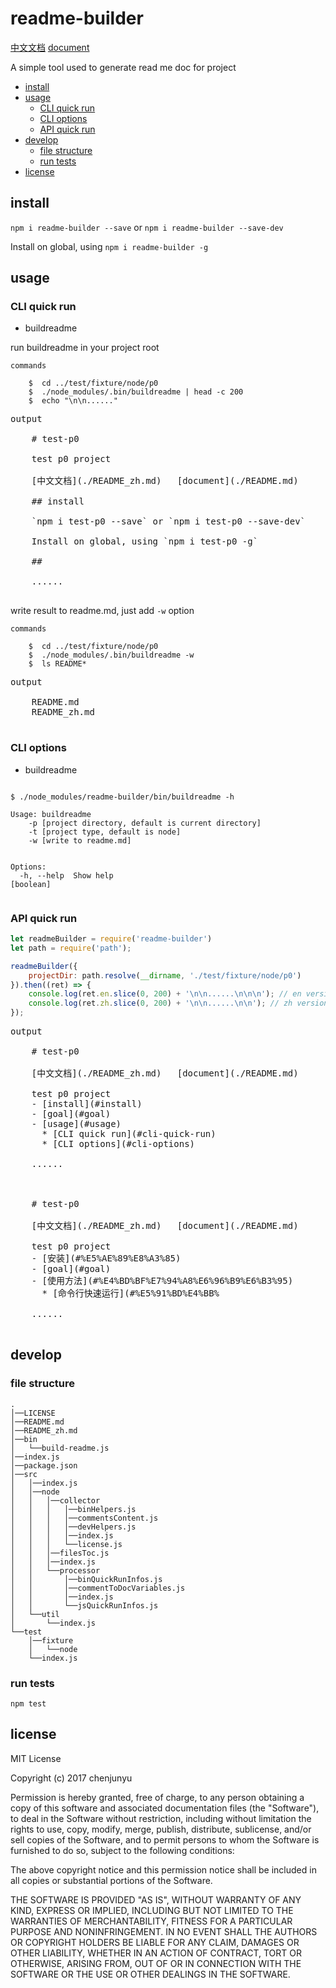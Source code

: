 # readme-builder

[中文文档](./README_zh.md)   [document](./README.md)

 A simple tool used to generate read me doc for project
- [install](#install)
- [usage](#usage)
  * [CLI quick run](#cli-quick-run)
  * [CLI options](#cli-options)
  * [API quick run](#api-quick-run)
- [develop](#develop)
  * [file structure](#file-structure)
  * [run tests](#run-tests)
- [license](#license)

## install

`npm i readme-builder --save` or `npm i readme-builder --save-dev`

Install on global, using `npm i readme-builder -g`



## usage

### CLI quick run

- buildreadme

run buildreadme in your project root


```shell
commands

    $  cd ../test/fixture/node/p0
    $  ./node_modules/.bin/buildreadme | head -c 200
    $  echo "\n\n......"
```

<pre>
output

    # test-p0
    
    test p0 project
    
    [中文文档](./README_zh.md)   [document](./README.md)
    
    ## install
    
    `npm i test-p0 --save` or `npm i test-p0 --save-dev`
    
    Install on global, using `npm i test-p0 -g`
    
    ## 
    
    ......

</pre>


write result to readme.md, just add `-w` option


```shell
commands

    $  cd ../test/fixture/node/p0
    $  ./node_modules/.bin/buildreadme -w
    $  ls README*
```

<pre>
output

    README.md
    README_zh.md

</pre>


### CLI options

- buildreadme

```shell

$ ./node_modules/readme-builder/bin/buildreadme -h

Usage: buildreadme
    -p [project directory, default is current directory]
    -t [project type, default is node]
    -w [write to readme.md]


Options:
  -h, --help  Show help                                                [boolean]


```


### API quick run



```js
let readmeBuilder = require('readme-builder')
let path = require('path');

readmeBuilder({
    projectDir: path.resolve(__dirname, './test/fixture/node/p0')
}).then((ret) => {
    console.log(ret.en.slice(0, 200) + '\n\n......\n\n\n'); // en version
    console.log(ret.zh.slice(0, 200) + '\n\n......\n\n'); // zh version
});
```

<pre>
output

    # test-p0
    
    [中文文档](./README_zh.md)   [document](./README.md)
    
    test p0 project
    - [install](#install)
    - [goal](#goal)
    - [usage](#usage)
      * [CLI quick run](#cli-quick-run)
      * [CLI options](#cli-options)
    
    ......
    
    
    
    # test-p0
    
    [中文文档](./README_zh.md)   [document](./README.md)
    
    test p0 project
    - [安装](#%E5%AE%89%E8%A3%85)
    - [goal](#goal)
    - [使用方法](#%E4%BD%BF%E7%94%A8%E6%96%B9%E6%B3%95)
      * [命令行快速运行](#%E5%91%BD%E4%BB%
    
    ......

</pre>

## develop

### file structure

```
.
│──LICENSE
│──README.md
│──README_zh.md
│──bin
│   └──build-readme.js
│──index.js
│──package.json
│──src
│   │──index.js
│   │──node
│   │   │──collector
│   │   │   │──binHelpers.js
│   │   │   │──commentsContent.js
│   │   │   │──devHelpers.js
│   │   │   │──index.js
│   │   │   └──license.js
│   │   │──filesToc.js
│   │   │──index.js
│   │   └──processor
│   │       │──binQuickRunInfos.js
│   │       │──commentToDocVariables.js
│   │       │──index.js
│   │       └──jsQuickRunInfos.js
│   └──util
│       └──index.js
└──test
    │──fixture
    │   └──node
    └──index.js 
```


### run tests

`npm test`

## license

MIT License

Copyright (c) 2017 chenjunyu

Permission is hereby granted, free of charge, to any person obtaining a copy
of this software and associated documentation files (the "Software"), to deal
in the Software without restriction, including without limitation the rights
to use, copy, modify, merge, publish, distribute, sublicense, and/or sell
copies of the Software, and to permit persons to whom the Software is
furnished to do so, subject to the following conditions:

The above copyright notice and this permission notice shall be included in all
copies or substantial portions of the Software.

THE SOFTWARE IS PROVIDED "AS IS", WITHOUT WARRANTY OF ANY KIND, EXPRESS OR
IMPLIED, INCLUDING BUT NOT LIMITED TO THE WARRANTIES OF MERCHANTABILITY,
FITNESS FOR A PARTICULAR PURPOSE AND NONINFRINGEMENT. IN NO EVENT SHALL THE
AUTHORS OR COPYRIGHT HOLDERS BE LIABLE FOR ANY CLAIM, DAMAGES OR OTHER
LIABILITY, WHETHER IN AN ACTION OF CONTRACT, TORT OR OTHERWISE, ARISING FROM,
OUT OF OR IN CONNECTION WITH THE SOFTWARE OR THE USE OR OTHER DEALINGS IN THE
SOFTWARE.
